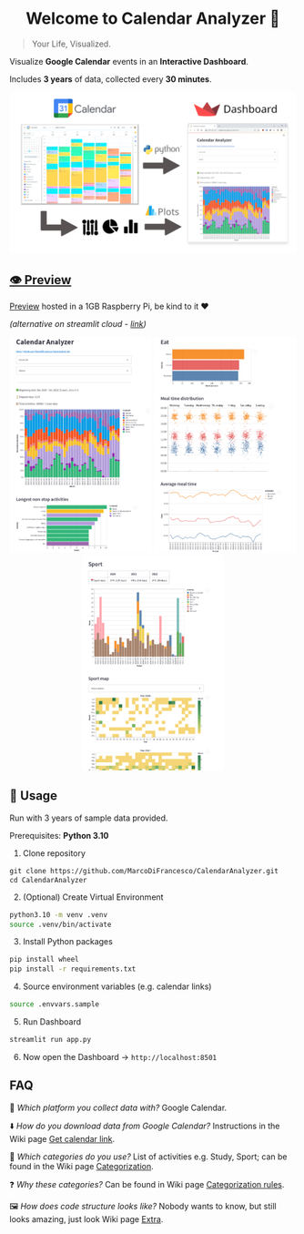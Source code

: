<h1 align="center">Welcome to Calendar Analyzer 👋</h1>

> Your Life, Visualized.

Visualize **Google Calendar** events in an **Interactive Dashboard**.

Includes **3 years** of data, collected every **30 minutes**.

<p align="center">
<!-- <kbd> -->
<img src="img/calendar-to-streamlit.png" width=700>
<!-- </kbd> -->
</p>

<!-- ![img/calendar-to-streamlit.png](img/calendar-to-streamlit.png) -->

## [👁️ Preview](http://raspberry.gleeze.com:8501)

[Preview](http://raspberry.gleeze.com:8501) hosted in a 1GB Raspberry Pi, be kind to it ❤️

_(alternative on streamlit cloud - [link](https://marcodifrancesco-calendaranalyzer-app-4f17ot.streamlit.app/))_

<p align="center">
<kbd><img src='img/preview1.png' width=250 /></kbd>
<!-- <kbd><img src='img/preview2.png' width=250 /></kbd> -->
<kbd><img src='img/preview3.png' width=250 /></kbd>
<!-- <kbd><img src='img/preview4.png' width=250 /></kbd> -->
<!-- <kbd><img src='img/preview5.png' width=250 /></kbd> -->
<kbd><img src='img/preview6.png' width=250 /></kbd>
</p>

<p align="center">
</p>

## 🚀 Usage

Run with 3 years of sample data provided.

Prerequisites: **Python 3.10**

1. Clone repository

```
git clone https://github.com/MarcoDiFrancesco/CalendarAnalyzer.git
cd CalendarAnalyzer
```

2. (Optional) Create Virtual Environment

```sh
python3.10 -m venv .venv
source .venv/bin/activate
```

3. Install Python packages

```sh
pip install wheel
pip install -r requirements.txt
```

4. Source environment variables (e.g. calendar links)

```sh
source .envvars.sample
```

5. Run Dashboard

```sh
streamlit run app.py
```

6. Now open the Dashboard → `http://localhost:8501`

## FAQ

🚉 _Which platform you collect data with?_ Google Calendar.

⬇️ _How do you download data from Google Calendar?_ Instructions in the Wiki page [Get calendar link](https://github.com/MarcoDiFrancesco/CalendarAnalyzer/wiki/Get-calendar-link).

📜 _Which categories do you use?_ List of activities e.g. Study, Sport; can be found in the Wiki page [Categorization](https://github.com/MarcoDiFrancesco/CalendarAnalyzer/wiki/Categories).

❓ _Why these categories?_ Can be found in Wiki page [Categorization rules](https://github.com/MarcoDiFrancesco/CalendarAnalyzer/wiki/Categorization-rules).

🖼️ _How does code structure looks like?_ Nobody wants to know, but still looks amazing, just look Wiki page [Extra](https://github.com/MarcoDiFrancesco/CalendarAnalyzer/wiki/Extra).
